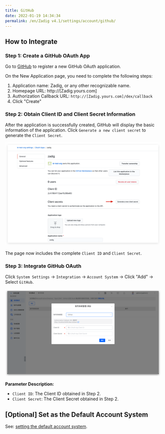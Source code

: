 ```yaml
---
title: GitHub
date: 2022-01-19 14:34:34
permalink: /en/Zadig v4.1/settings/account/github/
---
```


## How to Integrate

### Step 1: Create a GitHub OAuth App

Go to [GitHub](https://github.com/settings/applications/new) to register a new GitHub OAuth application.

On the New Application page, you need to complete the following steps:

1. Application name: Zadig, or any other recognizable name.
2. Homepage URL: http://[Zadig.yours.com]
3. Authorization Callback URL: `http://[Zadig.yours.com]/dex/callback`
4. Click "Create"

### Step 2: Obtain Client ID and Client Secret Information

After the application is successfully created, GitHub will display the basic information of the application. Click `Generate a new client secret` to generate the `Client Secret`.

![github](../../../../_images/github3.png)

The page now includes the complete `Client ID` and `Client Secret`.

### Step 3: Integrate GitHub OAuth

Click `System Settings` -> `Integration` -> `Account System` -> Click "Add" -> Select `GitHub`.

![GitHub](../../../../_images/user_account_github.png)

**Parameter Description:**
- `Client ID`: The Client ID obtained in Step 2.
- `Client Secret`: The Client Secret obtained in Step 2.

## [Optional] Set as the Default Account System
See: [setting the default account system](/en/Zadig%20v4.1/settings/account/ldap/#optional-set-as-the-default-account-system).